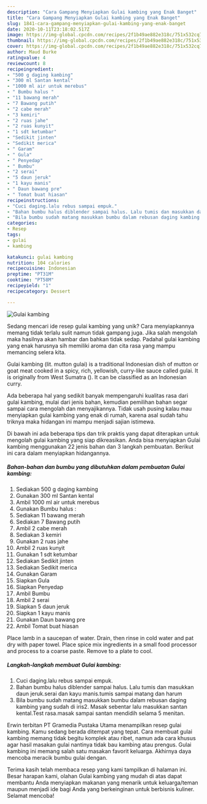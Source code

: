 ```yaml
---
description: "Cara Gampang Menyiapkan Gulai kambing yang Enak Banget"
title: "Cara Gampang Menyiapkan Gulai kambing yang Enak Banget"
slug: 1841-cara-gampang-menyiapkan-gulai-kambing-yang-enak-banget
date: 2020-10-11T23:18:02.517Z
image: https://img-global.cpcdn.com/recipes/2f1b49ae882e318c/751x532cq70/gulai-kambing-foto-resep-utama.jpg
thumbnail: https://img-global.cpcdn.com/recipes/2f1b49ae882e318c/751x532cq70/gulai-kambing-foto-resep-utama.jpg
cover: https://img-global.cpcdn.com/recipes/2f1b49ae882e318c/751x532cq70/gulai-kambing-foto-resep-utama.jpg
author: Maud Burke
ratingvalue: 4
reviewcount: 8
recipeingredient:
- "500 g daging kambing"
- "300 ml Santan kental"
- "1000 ml air untuk merebus"
- " Bumbu halus "
- "11 bawang merah"
- "7 Bawang putih"
- "2 cabe merah"
- "3 kemiri"
- "2 ruas jahe"
- "2 ruas kunyit"
- "1 sdt ketumbar"
- "Sedikit jinten"
- "Sedikit merica"
- " Garam"
- " Gula"
- " Penyedap"
- " Bumbu"
- "2 serai"
- "5 daun jeruk"
- "1 kayu manis"
- " Daun bawang pre"
- " Tomat buat hiasan"
recipeinstructions:
- "Cuci daging.lalu rebus sampai empuk."
- "Bahan bumbu halus diblender sampai halus. Lalu tumis dan masukkan daun jeruk.serai dan kayu manis.tumis sampai matang dan harum"
- "Bila bumbu sudah matang masukkan bumbu dalam rebusan daging kambing yang sudah di iris2. Masak sebentar lalu masukkan santan kental.Test rasa.masak sampai santan mendidih selama 5 menitan."
categories:
- Resep
tags:
- gulai
- kambing

katakunci: gulai kambing 
nutrition: 104 calories
recipecuisine: Indonesian
preptime: "PT31M"
cooktime: "PT58M"
recipeyield: "1"
recipecategory: Dessert

---
```



![Gulai kambing](https://img-global.cpcdn.com/recipes/2f1b49ae882e318c/751x532cq70/gulai-kambing-foto-resep-utama.jpg)

Sedang mencari ide resep gulai kambing yang unik? Cara menyiapkannya memang tidak terlalu sulit namun tidak gampang juga. Jika salah mengolah maka hasilnya akan hambar dan bahkan tidak sedap. Padahal gulai kambing yang enak harusnya sih memiliki aroma dan cita rasa yang mampu memancing selera kita.

Gulai kambing (lit. mutton gulai) is a traditional Indonesian dish of mutton or goat meat cooked in a spicy, rich, yellowish, curry-like sauce called gulai. It is originally from West Sumatra (). It can be classified as an Indonesian curry.

Ada beberapa hal yang sedikit banyak mempengaruhi kualitas rasa dari gulai kambing, mulai dari jenis bahan, kemudian pemilihan bahan segar sampai cara mengolah dan menyajikannya. Tidak usah pusing kalau mau menyiapkan gulai kambing yang enak di rumah, karena asal sudah tahu triknya maka hidangan ini mampu menjadi sajian istimewa.


Di bawah ini ada beberapa tips dan trik praktis yang dapat diterapkan untuk mengolah gulai kambing yang siap dikreasikan. Anda bisa menyiapkan Gulai kambing menggunakan 22 jenis bahan dan 3 langkah pembuatan. Berikut ini cara dalam menyiapkan hidangannya.

<!--inarticleads1-->

##### Bahan-bahan dan bumbu yang dibutuhkan dalam pembuatan Gulai kambing:

1. Sediakan 500 g daging kambing
1. Gunakan 300 ml Santan kental
1. Ambil 1000 ml air untuk merebus
1. Gunakan  Bumbu halus :
1. Sediakan 11 bawang merah
1. Sediakan 7 Bawang putih
1. Ambil 2 cabe merah
1. Sediakan 3 kemiri
1. Gunakan 2 ruas jahe
1. Ambil 2 ruas kunyit
1. Gunakan 1 sdt ketumbar
1. Sediakan Sedikit jinten
1. Sediakan Sedikit merica
1. Gunakan  Garam
1. Siapkan  Gula
1. Siapkan  Penyedap
1. Ambil  Bumbu
1. Ambil 2 serai
1. Siapkan 5 daun jeruk
1. Siapkan 1 kayu manis
1. Gunakan  Daun bawang pre
1. Ambil  Tomat buat hiasan


Place lamb in a saucepan of water. Drain, then rinse in cold water and pat dry with paper towel. Place spice mix ingredients in a small food processor and process to a coarse paste. Remove to a plate to cool. 

<!--inarticleads2-->

##### Langkah-langkah membuat Gulai kambing:

1. Cuci daging.lalu rebus sampai empuk.
1. Bahan bumbu halus diblender sampai halus. Lalu tumis dan masukkan daun jeruk.serai dan kayu manis.tumis sampai matang dan harum
1. Bila bumbu sudah matang masukkan bumbu dalam rebusan daging kambing yang sudah di iris2. Masak sebentar lalu masukkan santan kental.Test rasa.masak sampai santan mendidih selama 5 menitan.


Erwin terbitan PT Gramedia Pustaka Utama menampilkan resep gulai kambing. Kamu sedang berada ditempat yang tepat. Cara membuat gulai kambing memang tidak begitu komplek atau ribet, namun ada cara khusus agar hasil masakan gulai nantinya tidak bau kambing atau prengus. Gulai kambing ini memang salah satu masakan favorit keluarga. Akhirnya daya mencoba meracik bumbu gulai dengan. 

Terima kasih telah membaca resep yang kami tampilkan di halaman ini. Besar harapan kami, olahan Gulai kambing yang mudah di atas dapat membantu Anda menyiapkan makanan yang menarik untuk keluarga/teman maupun menjadi ide bagi Anda yang berkeinginan untuk berbisnis kuliner. Selamat mencoba!
